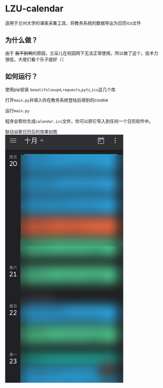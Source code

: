 # LZU-calendar
 适用于兰州大学的课表采集工具，将教务系统的数据导出为日历ics文件

## 为什么做？

由于 ~~我不到啊~~的原因，兰朵儿在校园网下无法正常使用，所以做了这个，技术力很低，大佬们看个乐子就好（（

## 如何运行？

使用pip安装 `beautifulsoup4`,`requests`,`pytz`,`ics`这几个库

打开`main.py`并填入你在教务系统登陆后得到的cookie

运行`main.py`

程序会帮你生成`calendar.ics`文件，你可以把它导入到任何一个日历软件中。

联动谷歌日历后的效果如图
![Alt text](image.png)
